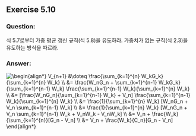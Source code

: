 ## Exercise 5.10

### Question:

식 5.7로부터 가중 평균 갱신 규칙(식 5.8)을 유도하라. 가중치가 없는 규칙(식 2.3)을 유도하는 방식을 따르라.

### Answer:

<img src="https://latex.codecogs.com/svg.latex?\begin{align*}&space;V_{n&plus;1}&space;&\doteq&space;\frac{\sum_{k=1}^{n}&space;W_kG_k}{\sum_{k=1}^{n}&space;W_k}&space;\\&space;&=&space;\frac{W_nG_n&space;&plus;&space;\sum_{k=1}^{n-1}&space;W_kG_k}{\sum_{k=1}^{n-1}&space;W_k}&space;\frac{\sum_{k=1}^{n-1}&space;W_k}{\sum_{k=1}^{n}&space;W_k}&space;\\&space;&=&space;[\frac{W_nG_n}{\sum_{k=1}^{n-1}&space;W_k}&space;&plus;&space;V_n]&space;\frac{\sum_{k=1}^{n-1}&space;W_k}{\sum_{k=1}^{n}&space;W_k}&space;\\&space;&=&space;\frac{1}{\sum_{k=1}^{n}&space;W_k}&space;[W_nG_n&space;&plus;&space;V_n&space;\sum_{k=1}^{n-1}&space;W_k]&space;\\&space;&=&space;\frac{1}{\sum_{k=1}^{n}&space;W_k}&space;[W_nG_n&space;&plus;&space;V_n&space;\sum_{k=1}^{n-1}&space;W_k&space;&plus;&space;V_nW_k&space;-&space;V_nW_k]&space;\\&space;&=&space;V_n&space;&plus;&space;\frac{W_k}{\sum_{k=1}^{n}}[G_n&space;-&space;V_n]&space;\\&space;&=&space;V_n&space;&plus;&space;\frac{W_k}{C_n}[G_n&space;-&space;V_n]&space;\end{align*}" title="\begin{align*} V_{n+1} &\doteq \frac{\sum_{k=1}^{n} W_kG_k}{\sum_{k=1}^{n} W_k} \\ &= \frac{W_nG_n + \sum_{k=1}^{n-1} W_kG_k}{\sum_{k=1}^{n-1} W_k} \frac{\sum_{k=1}^{n-1} W_k}{\sum_{k=1}^{n} W_k} \\ &= [\frac{W_nG_n}{\sum_{k=1}^{n-1} W_k} + V_n] \frac{\sum_{k=1}^{n-1} W_k}{\sum_{k=1}^{n} W_k} \\ &= \frac{1}{\sum_{k=1}^{n} W_k} [W_nG_n + V_n \sum_{k=1}^{n-1} W_k] \\ &= \frac{1}{\sum_{k=1}^{n} W_k} [W_nG_n + V_n \sum_{k=1}^{n-1} W_k + V_nW_k - V_nW_k] \\ &= V_n + \frac{W_k}{\sum_{k=1}^{n}}[G_n - V_n] \\ &= V_n + \frac{W_k}{C_n}[G_n - V_n] \end{align*}" />
